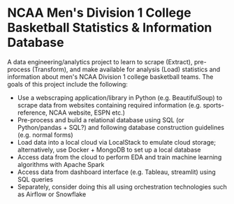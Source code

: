 # NCAA Men's Division 1 College Basketball Statistics & Information Database

A data engineering/analytics project to learn to scrape (Extract), pre-process (Transform), and make available for analysis (Load) statistics and information about men's NCAA Division 1 college basketball teams. The goals of this project include the following:

- Use a webscraping application/library in Python (e.g. BeautifulSoup) to scrape data from websites containing required information (e.g. sports-reference, NCAA website, ESPN etc.)
- Pre-process and build a relational database using SQL (or Python/pandas + SQL?) and following database construction guidelines (e.g. normal forms)
- Load data into a local cloud via LocalStack to emulate cloud storage; alternatively, use Docker + MongoDB to set up a local database
- Access data from the cloud to perform EDA and train machine learning algorithms with Apache Spark 
- Access data from dashboard interface (e.g. Tableau, streamlit) using SQL queries
- Separately, consider doing this all using orchestration technologies such as Airflow or Snowflake